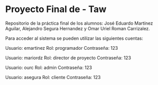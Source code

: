 # Proyecto Final de - Taw

Repositorio de la práctica final de los alumnos: José Eduardo Martínez Aguilar, Alejandro Segura Hernandez y Omar Uriel Roman Carrizalez.

Para acceder al sistema se pueden utilizar las siguientes cuentas: 

Usuario: emartinez  Rol: programador Contraseña: 123

Usuario: mariordz  Rol: director de proyecto Contraseña: 123


Usuario: ourc  Rol: admin Contraseña: 123


Usuario: asegura  Rol: cliente Contraseña: 123

